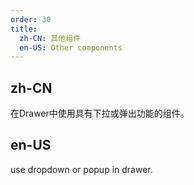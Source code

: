 ```yaml
---
order: 30
title:
  zh-CN: 其他组件
  en-US: Other components
---
```


## zh-CN

在Drawer中使用具有下拉或弹出功能的组件。

## en-US

use dropdown or popup in drawer.
